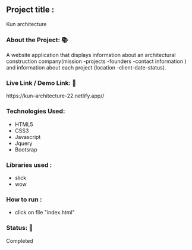 <h2>Project title :</h2>
<p>Kun architecture</p>
<h3>About the Project: 📚</h3>
<p>A website application that displays information about an architectural construction company(mission -projects -founders -contact information ) and information about each project (location -client-date-status).</p>
<h3>Live Link / Demo Link: 🔗</h3>
<p>https://kun-architecture-22.netlify.app//</p>
<h3>Technologies Used: </h3>
<ul>
<li>HTML5</li>
<li>CSS3</li>
<li>Javascript</li>
<li>Jquery</li>
<li>Bootsrap</li>
</ul>
<h3>Libraries used :</h3>
<ul>
<li>slick </li>
<li>wow</li>

</ul>
<h3>How to run :</h3>
<ul>
<li>click on file "index.html" </li>
</ul>
<h3>Status: 📶</h3>
<p>Completed</p>

